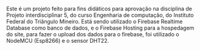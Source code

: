 Este é um projeto feito para fins didáticos para aprovação na disciplina de Projeto interdisciplinar 5, do curso Engenharia de computação,
do Instituto Federal do Triângulo Mineiro. Está sendo utilizado o Firebase Realtime Database como banco de dados, e o Firebase Hosting para a hospedagem do site,
para fazer o upload dos dados para o firebase, foi utilizado o NodeMCU (Esp8266) e o sensor DHT22.